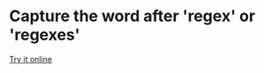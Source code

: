 # Capture the word after 'regex' or 'regexes' 

[Try it online](https://regex101.com/r/y5kOtF/1)

[delete]: # (https://regex101.com/delete/RcK6Ij5AMDKyaLGREs702Gho)
